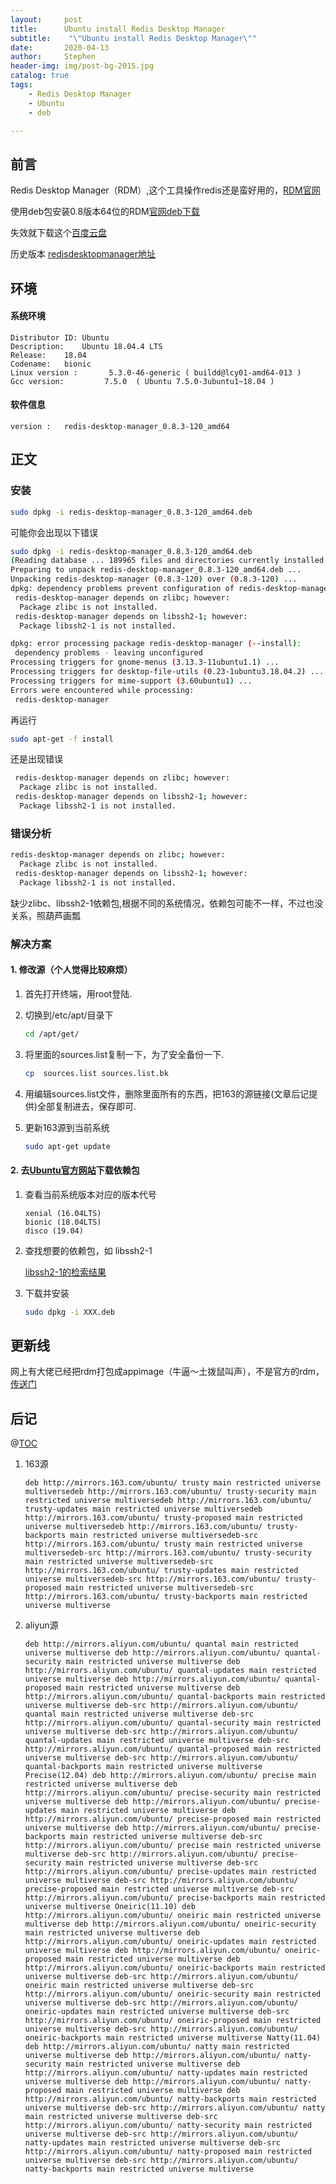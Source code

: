 ```yaml
---
layout:     post
title:      Ubuntu install Redis Desktop Manager
subtitle:    "\"Ubuntu install Redis Desktop Manager\""
date:       2020-04-13
author:     Stephen
header-img: img/post-bg-2015.jpg
catalog: true
tags:
    - Redis Desktop Manager
    - Ubuntu
    - deb

---
```


## 前言

Redis Desktop Manager（RDM）,这个工具操作redis还是蛮好用的，[RDM官网](https://github.com/uglide/RedisDesktopManager)

使用deb包安装0.8版本64位的RDM[官网deb下载](https://github.com/uglide/RedisDesktopManager/releases/download/0.8.3/redis-desktop-manager_0.8.3-120_amd64.deb)

失效就下载这个[百度云盘](https://pan.baidu.com/s/1cA3jWU)

历史版本 [redisdesktopmanager地址](https://github.com/uglide/RedisDesktopManager/releases)

## 环境
#### 系统环境
```text
Distributor ID:	Ubuntu
Description:	Ubuntu 18.04.4 LTS
Release:	18.04
Codename:	bionic
Linux version :       5.3.0-46-generic ( buildd@lcy01-amd64-013 ) 
Gcc version:         7.5.0  ( Ubuntu 7.5.0-3ubuntu1~18.04 )
```
#### 软件信息
```text
version : 	redis-desktop-manager_0.8.3-120_amd64
```

## 正文

### 安装
```sh
sudo dpkg -i redis-desktop-manager_0.8.3-120_amd64.deb
```


可能你会出现以下错误
```sh
sudo dpkg -i redis-desktop-manager_0.8.3-120_amd64.deb 
(Reading database ... 189965 files and directories currently installed.)
Preparing to unpack redis-desktop-manager_0.8.3-120_amd64.deb ...
Unpacking redis-desktop-manager (0.8.3-120) over (0.8.3-120) ...
dpkg: dependency problems prevent configuration of redis-desktop-manager:
 redis-desktop-manager depends on zlibc; however:
  Package zlibc is not installed.
 redis-desktop-manager depends on libssh2-1; however:
  Package libssh2-1 is not installed.

dpkg: error processing package redis-desktop-manager (--install):
 dependency problems - leaving unconfigured
Processing triggers for gnome-menus (3.13.3-11ubuntu1.1) ...
Processing triggers for desktop-file-utils (0.23-1ubuntu3.18.04.2) ...
Processing triggers for mime-support (3.60ubuntu1) ...
Errors were encountered while processing:
 redis-desktop-manager
```
再运行
```sh
sudo apt-get -f install
```
还是出现错误
```sh
 redis-desktop-manager depends on zlibc; however:
  Package zlibc is not installed.
 redis-desktop-manager depends on libssh2-1; however:
  Package libssh2-1 is not installed.
```
### 错误分析
```sh
redis-desktop-manager depends on zlibc; however:
  Package zlibc is not installed.
 redis-desktop-manager depends on libssh2-1; however:
  Package libssh2-1 is not installed.
```
缺少zlibc、libssh2-1依赖包,根据不同的系统情况，依赖包可能不一样，不过也没关系，照葫芦画瓢
### 解决方案
#### 1. 修改源（个人觉得比较麻烦）

   1. 首先打开终端，用root登陆.

   2. 切换到/etc/apt/目录下

      ```sh
      cd /apt/get/
      ```

   3. 将里面的sources.list复制一下，为了安全备份一下.

      ```sh
      cp  sources.list sources.list.bk
      ```

   4. 用编辑sources.list文件，删除里面所有的东西，把163的源链接(文章后记提供)全部复制进去，保存即可.

   5. 更新163源到当前系统

      ```sh
      sudo apt-get update
      ```


#### 2. 去[Ubuntu官方网站](https://packages.ubuntu.com/)下载依赖包

   1. 查看当前系统版本对应的版本代号

      ```
      xenial (16.04LTS)
      bionic (18.04LTS)
      disco (19.04)
      ```

   2. 查找想要的依赖包，如 libssh2-1

      [libssh2-1的检索结果](https://packages.ubuntu.com/search?keywords=libssh2-1&searchon=names&suite=eoan&section=all)

   3. 下载并安装

      ```sh
      sudo dpkg -i XXX.deb
      ```

## 更新线
网上有大佬已经把rdm打包成appimage（牛逼～土拨鼠叫声），不是官方的rdm，[传送门](https://github.com/qishibo/AnotherRedisDesktopManager)

## 后记

@[TOC](这里写自定义目录标题)

1. 163源

   ```list
   deb http://mirrors.163.com/ubuntu/ trusty main restricted universe multiversedeb http://mirrors.163.com/ubuntu/ trusty-security main restricted universe multiversedeb http://mirrors.163.com/ubuntu/ trusty-updates main restricted universe multiversedeb http://mirrors.163.com/ubuntu/ trusty-proposed main restricted universe multiversedeb http://mirrors.163.com/ubuntu/ trusty-backports main restricted universe multiversedeb-src http://mirrors.163.com/ubuntu/ trusty main restricted universe multiversedeb-src http://mirrors.163.com/ubuntu/ trusty-security main restricted universe multiversedeb-src http://mirrors.163.com/ubuntu/ trusty-updates main restricted universe multiversedeb-src http://mirrors.163.com/ubuntu/ trusty-proposed main restricted universe multiversedeb-src http://mirrors.163.com/ubuntu/ trusty-backports main restricted universe multiverse
   ```

2. aliyun源

   ```
   deb http://mirrors.aliyun.com/ubuntu/ quantal main restricted universe multiverse deb http://mirrors.aliyun.com/ubuntu/ quantal-security main restricted universe multiverse deb http://mirrors.aliyun.com/ubuntu/ quantal-updates main restricted universe multiverse deb http://mirrors.aliyun.com/ubuntu/ quantal-proposed main restricted universe multiverse deb http://mirrors.aliyun.com/ubuntu/ quantal-backports main restricted universe multiverse deb-src http://mirrors.aliyun.com/ubuntu/ quantal main restricted universe multiverse deb-src http://mirrors.aliyun.com/ubuntu/ quantal-security main restricted universe multiverse deb-src http://mirrors.aliyun.com/ubuntu/ quantal-updates main restricted universe multiverse deb-src http://mirrors.aliyun.com/ubuntu/ quantal-proposed main restricted universe multiverse deb-src http://mirrors.aliyun.com/ubuntu/ quantal-backports main restricted universe multiverse Precise(12.04) deb http://mirrors.aliyun.com/ubuntu/ precise main restricted universe multiverse deb http://mirrors.aliyun.com/ubuntu/ precise-security main restricted universe multiverse deb http://mirrors.aliyun.com/ubuntu/ precise-updates main restricted universe multiverse deb http://mirrors.aliyun.com/ubuntu/ precise-proposed main restricted universe multiverse deb http://mirrors.aliyun.com/ubuntu/ precise-backports main restricted universe multiverse deb-src http://mirrors.aliyun.com/ubuntu/ precise main restricted universe multiverse deb-src http://mirrors.aliyun.com/ubuntu/ precise-security main restricted universe multiverse deb-src http://mirrors.aliyun.com/ubuntu/ precise-updates main restricted universe multiverse deb-src http://mirrors.aliyun.com/ubuntu/ precise-proposed main restricted universe multiverse deb-src http://mirrors.aliyun.com/ubuntu/ precise-backports main restricted universe multiverse Oneiric(11.10) deb http://mirrors.aliyun.com/ubuntu/ oneiric main restricted universe multiverse deb http://mirrors.aliyun.com/ubuntu/ oneiric-security main restricted universe multiverse deb http://mirrors.aliyun.com/ubuntu/ oneiric-updates main restricted universe multiverse deb http://mirrors.aliyun.com/ubuntu/ oneiric-proposed main restricted universe multiverse deb http://mirrors.aliyun.com/ubuntu/ oneiric-backports main restricted universe multiverse deb-src http://mirrors.aliyun.com/ubuntu/ oneiric main restricted universe multiverse deb-src http://mirrors.aliyun.com/ubuntu/ oneiric-security main restricted universe multiverse deb-src http://mirrors.aliyun.com/ubuntu/ oneiric-updates main restricted universe multiverse deb-src http://mirrors.aliyun.com/ubuntu/ oneiric-proposed main restricted universe multiverse deb-src http://mirrors.aliyun.com/ubuntu/ oneiric-backports main restricted universe multiverse Natty(11.04) deb http://mirrors.aliyun.com/ubuntu/ natty main restricted universe multiverse deb http://mirrors.aliyun.com/ubuntu/ natty-security main restricted universe multiverse deb http://mirrors.aliyun.com/ubuntu/ natty-updates main restricted universe multiverse deb http://mirrors.aliyun.com/ubuntu/ natty-proposed main restricted universe multiverse deb http://mirrors.aliyun.com/ubuntu/ natty-backports main restricted universe multiverse deb-src http://mirrors.aliyun.com/ubuntu/ natty main restricted universe multiverse deb-src http://mirrors.aliyun.com/ubuntu/ natty-security main restricted universe multiverse deb-src http://mirrors.aliyun.com/ubuntu/ natty-updates main restricted universe multiverse deb-src http://mirrors.aliyun.com/ubuntu/ natty-proposed main restricted universe multiverse deb-src http://mirrors.aliyun.com/ubuntu/ natty-backports main restricted universe multiverse
   ```

   